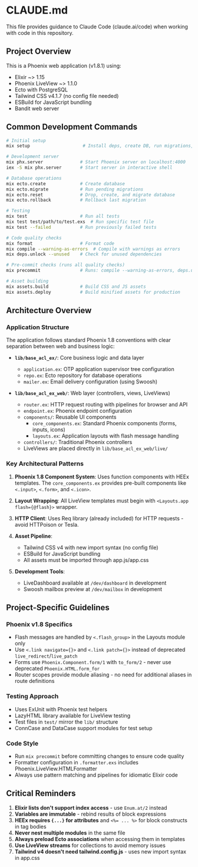 # CLAUDE.md

This file provides guidance to Claude Code (claude.ai/code) when working with code in this repository.

## Project Overview

This is a Phoenix web application (v1.8.1) using:

- Elixir ~> 1.15
- Phoenix LiveView ~> 1.1.0
- Ecto with PostgreSQL
- Tailwind CSS v4.1.7 (no config file needed)
- ESBuild for JavaScript bundling
- Bandit web server

## Common Development Commands

```bash
# Initial setup
mix setup                    # Install deps, create DB, run migrations, build assets

# Development server
mix phx.server              # Start Phoenix server on localhost:4000
iex -S mix phx.server       # Start server in interactive shell

# Database operations
mix ecto.create             # Create database
mix ecto.migrate            # Run pending migrations
mix ecto.reset              # Drop, create, and migrate database
mix ecto.rollback           # Rollback last migration

# Testing
mix test                    # Run all tests
mix test test/path/to/test.exs  # Run specific test file
mix test --failed           # Run previously failed tests

# Code quality checks
mix format                  # Format code
mix compile --warning-as-errors  # Compile with warnings as errors
mix deps.unlock --unused    # Check for unused dependencies

# Pre-commit checks (runs all quality checks)
mix precommit               # Runs: compile --warning-as-errors, deps.unlock --unused, format, test

# Asset building
mix assets.build            # Build CSS and JS assets
mix assets.deploy           # Build minified assets for production
```

## Architecture Overview

### Application Structure

The application follows standard Phoenix 1.8 conventions with clear separation between web and business logic:

- **`lib/base_acl_ex/`**: Core business logic and data layer
    - `application.ex`: OTP application supervisor tree configuration
    - `repo.ex`: Ecto repository for database operations
    - `mailer.ex`: Email delivery configuration (using Swoosh)

- **`lib/base_acl_ex_web/`**: Web layer (controllers, views, LiveViews)
    - `router.ex`: HTTP request routing with pipelines for browser and API
    - `endpoint.ex`: Phoenix endpoint configuration
    - `components/`: Reusable UI components
        - `core_components.ex`: Standard Phoenix components (forms, inputs, icons)
        - `layouts.ex`: Application layouts with flash message handling
    - `controllers/`: Traditional Phoenix controllers
    - LiveViews are placed directly in `lib/base_acl_ex_web/live/`

### Key Architectural Patterns

1. **Phoenix 1.8 Component System**: Uses function components with HEEx templates. The `core_components.ex` provides
   pre-built components like `<.input>`, `<.form>`, and `<.icon>`.

2. **Layout Wrapping**: All LiveView templates must begin with `<Layouts.app flash={@flash}>` wrapper.

3. **HTTP Client**: Uses Req library (already included) for HTTP requests - avoid HTTPoison or Tesla.

4. **Asset Pipeline**:
    - Tailwind CSS v4 with new import syntax (no config file)
    - ESBuild for JavaScript bundling
    - All assets must be imported through app.js/app.css

5. **Development Tools**:
    - LiveDashboard available at `/dev/dashboard` in development
    - Swoosh mailbox preview at `/dev/mailbox` in development

## Project-Specific Guidelines

### Phoenix v1.8 Specifics

- Flash messages are handled by `<.flash_group>` in the Layouts module only
- Use `<.link navigate={}>` and `<.link patch={}>` instead of deprecated `live_redirect`/`live_patch`
- Forms use `Phoenix.Component.form/1` with `to_form/2` - never use deprecated `Phoenix.HTML.form_for`
- Router scopes provide module aliasing - no need for additional aliases in route definitions

### Testing Approach

- Uses ExUnit with Phoenix test helpers
- LazyHTML library available for LiveView testing
- Test files in `test/` mirror the `lib/` structure
- ConnCase and DataCase support modules for test setup

### Code Style

- Run `mix precommit` before committing changes to ensure code quality
- Formatter configuration in `.formatter.exs` includes Phoenix.LiveView.HTMLFormatter
- Always use pattern matching and pipelines for idiomatic Elixir code

## Critical Reminders

1. **Elixir lists don't support index access** - use `Enum.at/2` instead
2. **Variables are immutable** - rebind results of block expressions
3. **HEEx requires `{...}` for attributes** and `<%= ... %>` for block constructs in tag bodies
4. **Never nest multiple modules** in the same file
5. **Always preload Ecto associations** when accessing them in templates
6. **Use LiveView streams** for collections to avoid memory issues
7. **Tailwind v4 doesn't need tailwind.config.js** - uses new import syntax in app.css